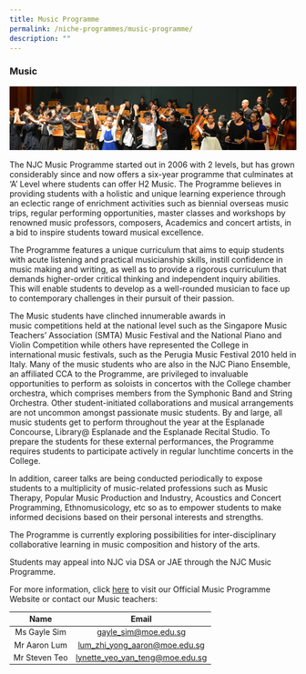 ```yaml
---
title: Music Programme
permalink: /niche-programmes/music-programme/
description: ""
---
```

### Music

![](/images/niche4.png)

The NJC Music Programme started out in 2006 with 2 levels, but has grown considerably since and now offers a six-year programme that culminates at ‘A’ Level where students can offer H2 Music. The Programme believes in providing students with a holistic and unique learning experience through an eclectic range of enrichment activities such as biennial overseas music trips, regular performing opportunities, master classes and workshops by renowned music professors, composers, Academics and concert artists, in a bid to inspire students toward musical excellence.

The Programme features a unique curriculum that aims to equip students with acute listening and practical musicianship skills, instill confidence in music making and writing, as well as to provide a rigorous curriculum that demands higher-order critical thinking and independent inquiry abilities. This will enable students to develop as a well-rounded musician to face up to contemporary challenges in their pursuit of their passion.

The Music students have clinched innumerable awards in music competitions held at the national level such as the Singapore Music Teachers’ Association (SMTA) Music Festival and the National Piano and Violin Competition while others have represented the College in international music festivals, such as the Perugia Music Festival 2010 held in Italy. Many of the music students who are also in the NJC Piano Ensemble, an affiliated CCA to the Programme, are privileged to invaluable opportunities to perform as soloists in concertos with the College chamber orchestra, which comprises members from the Symphonic Band and String Orchestra. Other student-initiated collaborations and musical arrangements are not uncommon amongst passionate music students. By and large, all music students get to perform throughout the year at the Esplanade Concourse, Library@ Esplanade and the Esplanade Recital Studio. To prepare the students for these external performances, the Programme requires students to participate actively in regular lunchtime concerts in the College.

In addition, career talks are being conducted periodically to expose students to a multiplicity of music-related professions such as Music Therapy, Popular Music Production and Industry, Acoustics and Concert Programming, Ethnomusicology, etc so as to empower students to make informed decisions based on their personal interests and strengths.

The Programme is currently exploring possibilities for inter-disciplinary collaborative learning in music composition and history of the arts.

Students may appeal into NJC via DSA or JAE through the NJC Music Programme.

For more information, click [here](https://moe-nationaljc-staging.netlify.app/music-elective-programme/) to visit our Official Music Programme Website or contact our Music teachers:

| Name | Email |
|:---:|:---:|
| Ms Gayle Sim | [gayle\_sim@moe.edu.sg](mailto:gayle_sim@moe.edu.sg) |
| Mr Aaron Lum | [lum\_zhi\_yong\_aaron@moe.edu.sg](mailto:lum_zhi_yong_aaron@moe.edu.sg) |
| Mr Steven Teo | [lynette\_yeo\_yan\_teng@moe.edu.sg](mailto:lynette_yeo_yan_teng@moe.edu.sg) |